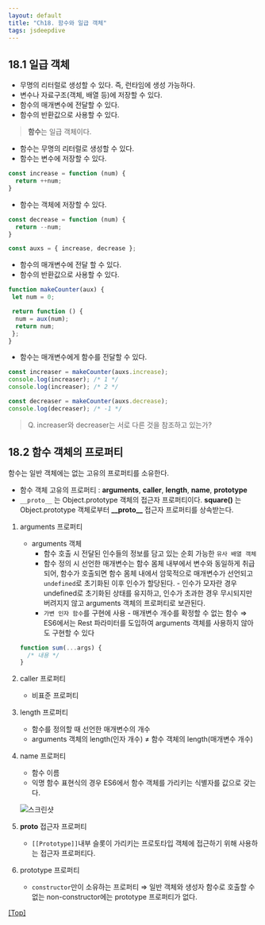 ```yaml
---
layout: default
title: "Ch18. 함수와 일급 객체"
tags: jsdeepdive
---
```


## 18.1 일급 객체

- 무명의 리터럴로 생성할 수 있다. 즉, 런타임에 생성 가능하다.
- 변수나 자료구조(객체, 배열 등)에 저장할 수 있다.
- 함수의 매개변수에 전달할 수 있다.
- 함수의 반환값으로 사용할 수 있다.

> **함수**는 일급 객체이다.

- 함수는 무명의 리터럴로 생성할 수 있다.
- 함수는 변수에 저장할 수 있다.

```javascript
const increase = function (num) { 
  return ++num;
}
```

- 함수는 객체에 저장할 수 있다.

```javascript
const decrease = function (num) {
  return --num;
}

const auxs = { increase, decrease };
```

- 함수의 매개변수에 전달 할 수 있다.
- 함수의 반환값으로 사용할 수 있다.

```javascript
function makeCounter(aux) {
 let num = 0;

 return function () {
  num = aux(num);
  return num;
 };
}
```

- 함수는 매개변수에게 함수를 전달할 수 있다.

```javascript
const increaser = makeCounter(auxs.increase);
console.log(increaser); /* 1 */
console.log(increaser); /* 2 */

const decreaser = makeCounter(auxs.decrease);
console.log(decreaser); /* -1 */
```

> Q. increaser와 decreaser는 서로 다른 것을 참조하고 있는가?

## 18.2 함수 객체의 프로퍼티

함수는 일반 객체에는 없는 고유의 프로퍼티를 소유한다.

- 함수 객체 고유의 프로퍼티 : **arguments**, **caller**, **length**,  **name**, **prototype**
- `__proto__` 는  Object.prototype 객체의 접근자 프로퍼티이다.
**square()** 는 Object.prototype 객체로부터 **\_\_proto__** 접근자 프로퍼티를 상속받는다.

1. arguments 프로퍼티
    - arguments 객체
      - 함수 호출 시 전달된 인수들의 정보를 담고 있는 순회 가능한 `유사 배열 객체`
      - 함수 정의 시 선언한 매개변수는 함수 몸체 내부에서 변수와 동일하게 취급되어, 함수가 호출되면 함수 몸체 내에서 암묵적으로 매개변수가 선언되고 `undefined`로 초기화된 이후 인수가 할당된다. - 인수가 모자란 경우 undefined로 초기화된 상태를 유지하고, 인수가 초과한 경우 무시되지만 버려지지 않고 arguments 객체의 프로퍼티로 보관된다.
      - `가변 인자 함수`를 구현에 사용 - 매개변수 개수를 확정할 수 없는 함수
      ⇒ ES6에서는 Rest 파라미터를 도입하여 arguments 객체를 사용하지 않아도 구현할 수 있다

    ```jsx
    function sum(...args) { 
      /* 내용 */
    }
    ```

2. caller 프로퍼티
    - 비표준 프로퍼티
3. length 프로퍼티
    - 함수를 정의할 때 선언한 매개변수의 개수
    - arguments 객체의 length(인자 개수) ≠ 함수 객체의 length(매개변수 개수)
4. name 프로퍼티
    - 함수 이름
    - 익명 함수 표현식의 경우 ES6에서 함수 객체를 가리키는 식별자를 값으로 갖는다.

    ![스크린샷](https://user-images.githubusercontent.com/59472641/160279283-b35994c6-6247-4fb9-bc9e-d5f31b964070.png)

5. **proto** 접근자 프로퍼티
    - `[[Prototype]]`내부 슬롯이 가리키는 프로토타입 객체에 접근하기 위해 사용하는 접근자 프로퍼티다.
6. prototype 프로퍼티
    - `constructor`만이 소유하는 프로퍼티
    ⇒ 일반 객체와 생성자 함수로 호출할 수 없는 non-constructor에는 prototype 프로퍼티가 없다.

[[Top]](#top)
